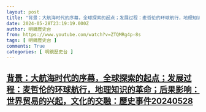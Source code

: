 ```yaml
---
layout: post
title: "背景：大航海时代的序幕，全球探索的起点；发展过程：麦哲伦的环球航行，地理知识的革命；后果影响：世界贸易的兴起，文化的交融：歷史事件20240528"
date: 2024-05-28T23:19:19.000Z
author: 明鏡歷史台
from: https://www.youtube.com/watch?v=ZTQMRg4p-8s
tags: [ 明鏡歷史台 ]
comments: True
categories: [ 明鏡歷史台 ]
---
```

<!--1716938359000-->
[背景：大航海时代的序幕，全球探索的起点；发展过程：麦哲伦的环球航行，地理知识的革命；后果影响：世界贸易的兴起，文化的交融：歷史事件20240528](https://www.youtube.com/watch?v=ZTQMRg4p-8s)
------

<div>

</div>
